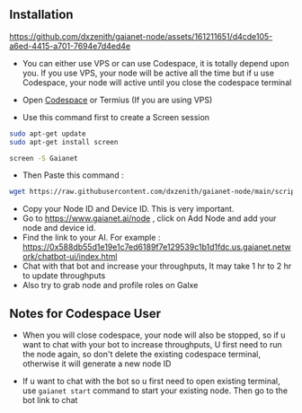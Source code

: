 
## Installation


https://github.com/dxzenith/gaianet-node/assets/161211651/d4cde105-a6ed-4415-a701-7694e7d4ed4e


- You can either use VPS or can use Codespace, it is totally depend upon you. If you use VPS, your node will be active all the time but if u use Codespace, your node will active until you close the codespace terminal

- Open [Codespace](https://github.com/codespaces) or Termius (If you are using VPS)
- Use this command first to create a Screen session
```bash
sudo apt-get update
sudo apt-get install screen
```
```bash
screen -S Gaianet
```
- Then Paste this command :
```bash
wget https://raw.githubusercontent.com/dxzenith/gaianet-node/main/script.sh && chmod +x script.sh && ./script.sh
```

- Copy your Node ID and Device ID. This is very important.
- Go to https://www.gaianet.ai/node , click on Add Node and add your node and device id.
- Find the link to your AI. For example : https://0x588db55d1e19e1c7ed6189f7e129539c1b1d1fdc.us.gaianet.network/chatbot-ui/index.html
- Chat with that bot and increase your throughputs, It may take 1 hr to 2 hr to update throughputs
- Also try to grab node and profile roles on Galxe

## Notes for Codespace User

- When you will close codespace, your node will also be stopped, so if u want to chat with your bot to increase throughputs, U first need to run the node again, so don't delete the existing codespace terminal, otherwise it will generate a new node ID

- If u want to chat with the bot so u first need to open existing terminal, use `gaianet start` command to start your existing node. Then go to the bot link to chat
